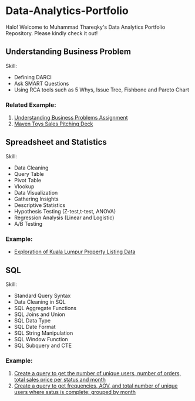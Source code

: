 # Data-Analytics-Portfolio
Halo! Welcome to Muhammad Thareqky's Data Analytics Portfolio Repository. Please kindly check it out!

## Understanding Business Problem
Skill:
- Defining DARCI
- Ask SMART Questions
- Using RCA tools such as 5 Whys, Issue Tree, Fishbone and Pareto Chart

### Related Example:
1. [Understanding Business Problems Assignment](https://docs.google.com/presentation/d/1DHth0SNFuXfZp1okYV8PAfJK0GjvQFwJN-TlysWQ1m4/edit?usp=sharing)
2. [Maven Toys Sales Pitching Deck](https://drive.google.com/drive/folders/163G7sSS0zkRKS6Ow1SunoUvTXQ-lkmG5)

## Spreadsheet and Statistics
Skill:
- Data Cleaning
- Query Table
- Pivot Table
- Vlookup
- Data Visualization
- Gathering Insights
- Descriptive Statistics
- Hypothesis Testing (Z-test,t-test, ANOVA)
- Regression Analysis (Linear and Logistic)
- A/B Testing

### Example:
- [Exploration of Kuala Lumpur Property Listing Data](https://docs.google.com/spreadsheets/d/13blaqtoRM4KW5irhsjjeUSqxRxI2m0swcr9XOdrmrxQ/edit?usp=sharing)

## SQL
Skill:
- Standard Query Syntax
- Data Cleaning in SQL
- SQL Aggregate Functions
- SQL Joins and Union
- SQL Data Type
- SQL Date Format
- SQL String Manipulation
- SQL Window Function
- SQL Subquery and CTE

### Example:
1. [Create a query to get the number of unique users, number of orders, total sales price per status and month](https://console.cloud.google.com/bigquery?sq=520072289787:5fbc6eb9340a436bb5121a7ef3ac2a26)
2. [Create a query to get frequencies, AOV, and total number of unique users where satus is complete; grouped by month](https://console.cloud.google.com/bigquery?sq=520072289787:bd3d07a44410439881fdc272a24c48e2)
